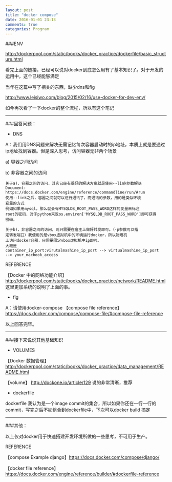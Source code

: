```yaml
---
layout: post
title: "docker compose"
date: 2016-01-01 23:13
comments: true
categories: Program
---
```


###ENV

http://dockerpool.com/static/books/docker_practice/dockerfile/basic_structure.html

看完上面的链接，已经可以说对docker到底怎么用有了基本知识了。对于开发的运用中，这个已经能够满足

当年在这篇中写了相关的东西，缺少dns和fig

http://www.leisiwo.com/blog/2015/02/16/use-docker-for-dev-env/

如今再次看了一下docker的整个流程，所以有这个笔记

<!--More-->

---

###回答问题：

* DNS

A：我们用DNS问题来解决无需记忆每次容器启动时的ip地址，本质上就是要通过
ip地址找到容器。但是深入思考，访问容器无非两个场景

a) 容器之间访问

b) 非容器之间的访问

```
关于a)，容器之间的访问，其实已经有很好的解决方案就是使用--link参数解决
Document: https://docs.docker.com/engine/reference/commandline/run/#run
使用--link之后，容器之间就可以进行通讯了，而通讯的参数，用的是类似环境
变量的方式
例如如果用mysql，那么就会有MYSQLDB_ROOT_PASS_WORD这样的变量来标注
root的密码，对于python来说os.environ['MYSQLDB_ROOT_PASS_WORD']即可获得
密码。
```

```
关于b)，非容器之间的访问，则只需要在宿主上做好转发即可。（-p参数可以指
定转发端口）我使用的是vbox虚拟机中的环境运行docker，所以物理机
上访问docker容器，只需要固定vbox虚拟机中ip即可。
大概是
container_ip_port:virutalmashine_ip_port --> virtualmashine_ip_port
--> your_macbook_access
```
REFERENCE

【Docker 中的网络功能介绍】http://dockerpool.com/static/books/docker_practice/network/README.html
这里更加系统的说明了上面的事。

* fig

A：请使用docker-compose
【compose file reference】https://docs.docker.com/compose/compose-file/#compose-file-reference

以上回答完毕。

---

###接下来说说其他基础知识

* VOLUMES

【Docker 数据管理】http://dockerpool.com/static/books/docker_practice/data_management/README.html

【volume】 http://dockone.io/article/129 说的非常清晰，推荐

* dockerfile

dockerfile 我认为是一个image commit的集合，所以如果你还在一行一行的
commit，写完之后不妨组合到dockerfile中，下次可以docker build 搞定

---

###其他：

以上仅对docker用于快速搭建开发环境所做的一些思考，不可用于生产。

REFERENCE

【compose Example django】https://docs.docker.com/compose/django/

【docker file reference】https://docs.docker.com/engine/reference/builder/#dockerfile-reference

